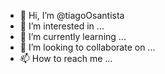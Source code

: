 - 👋 Hi, I’m @tiagoOsantista
- 👀 I’m interested in ...
- 🌱 I’m currently learning ...
- 💞️ I’m looking to collaborate on ...
- 📫 How to reach me ...

<!---
tiagoOsantista/tiagoOsantista is a ✨ special ✨ repository because its `README.md` (this file) appears on your GitHub profile.
You can click the Preview link to take a look at your changes.
--->
